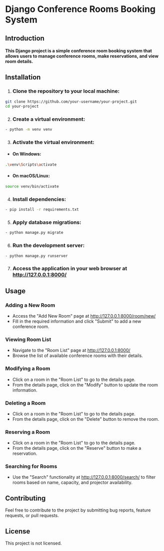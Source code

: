 # Django Conference Rooms Booking System

## Introduction
#### This Django project is a simple conference room booking system that allows users to manage conference rooms, make reservations, and view room details.

## Installation
1. ### Clone the repository to your local machine:
```bash
git clone https://github.com/your-username/your-project.git
cd your-project
```

2. ### Create a virtual environment:
```bash
- python -m venv venv
```
3. ### Activate the virtual environment:

- #### On Windows:
```bash
.\venv\Scripts\activate
```
- #### On macOS/Linux:
```bash
source venv/bin/activate
```
4. ### Install dependencies:
```bash
- pip install -r requirements.txt
```
5. ### Apply database migrations:
```bash
- python manage.py migrate
```
6. ### Run the development server:
```bash
- python manage.py runserver
```
7. ### Access the application in your web browser at http://127.0.0.1:8000/

## Usage
### Adding a New Room
- Access the "Add New Room" page at http://127.0.0.1:8000/room/new/
- Fill in the required information and click "Submit" to add a new conference room.

### Viewing Room List
- Navigate to the "Room List" page at http://127.0.0.1:8000/
- Browse the list of available conference rooms with their details.

### Modifying a Room
- Click on a room in the "Room List" to go to the details page.
- From the details page, click on the "Modify" button to update the room information.

### Deleting a Room
- Click on a room in the "Room List" to go to the details page.
- From the details page, click on the "Delete" button to remove the room.

### Reserving a Room
- Click on a room in the "Room List" to go to the details page.
- From the details page, click on the "Reserve" button to make a reservation.

### Searching for Rooms
- Use the "Search" functionality at http://127.0.0.1:8000/search/ to filter rooms based on name, capacity, and projector availability.

## Contributing
Feel free to contribute to the project by submitting bug reports, feature requests, or pull requests.

## License
This project is not licensed.